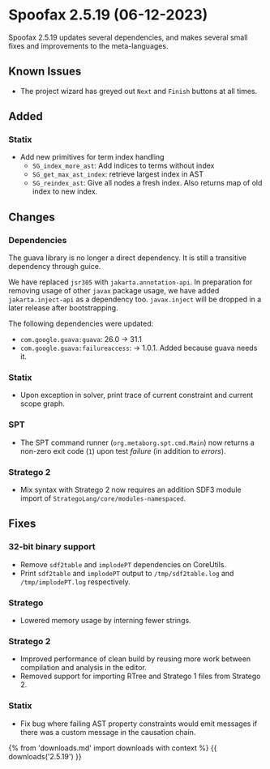 # Spoofax 2.5.19 (06-12-2023)

Spoofax 2.5.19 updates several dependencies, and makes several small fixes and improvements to the meta-languages.

## Known Issues

- The project wizard has greyed out `Next` and `Finish` buttons at all times.

## Added

### Statix

- Add new primitives for term index handling
  - `SG_index_more_ast`: Add indices to terms without index
  - `SG_get_max_ast_index`: retrieve largest index in AST
  - `SG_reindex_ast`: Give all nodes a fresh index. Also returns map of old index to new index.

## Changes

### Dependencies

The guava library is no longer a direct dependency. It is still a transitive dependency through guice.

We have replaced `jsr305` with `jakarta.annotation-api`. In preparation for removing usage of other `javax` package usage, we have added `jakarta.inject-api` as a dependency too. `javax.inject` will be dropped in a later release after bootstrapping.

The following dependencies were updated:

- `com.google.guava:guava`: 26.0 -> 31.1
- `com.google.guava:failureaccess`: -> 1.0.1. Added because guava needs it.

### Statix

- Upon exception in solver, print trace of current constraint and current scope graph.

### SPT

- The SPT command runner (`org.metaborg.spt.cmd.Main`) now returns a non-zero exit code (`1`) upon test _failure_ (in addition to _errors_).

### Stratego 2

- Mix syntax with Stratego 2 now requires an addition SDF3 module import of `StrategoLang/core/modules-namespaced`.

## Fixes

### 32-bit binary support

- Remove `sdf2table` and `implodePT` dependencies on CoreUtils.
- Print `sdf2table` and `implodePT` output to `/tmp/sdf2table.log` and `/tmp/implodePT.log` respectively.

### Stratego

- Lowered memory usage by interning fewer strings.

### Stratego 2

- Improved performance of clean build by reusing more work between compilation and analysis in the editor.
- Removed support for importing RTree and Stratego 1 files from Stratego 2.

### Statix

- Fix bug where failing AST property constraints would emit messages if there was a custom message in the causation chain.

{% from 'downloads.md' import downloads with context %}
{{ downloads('2.5.19') }}
